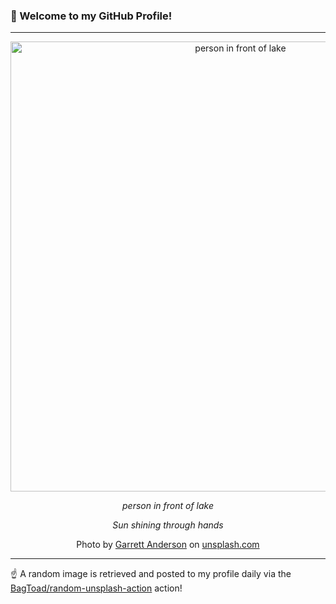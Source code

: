 ### 👋 Welcome to my GitHub Profile!

----

<div align="center">
  <img width="720" src="https://images.unsplash.com/photo-1501640333096-233ecc25c2f0?crop=entropy&cs=tinysrgb&fit=max&fm=jpg&ixid=M3w1NTI0OTR8MHwxfHJhbmRvbXx8fHx8fHx8fDE3MTUxNDg1NDN8&ixlib=rb-4.0.3&q=80&w=1080" alt="person in front of lake">
  
  <em>person in front of lake</em>
  
  <em>Sun shining through hands</em>
  
  Photo by [Garrett Anderson](null) on [unsplash.com](https://unsplash.com/)
</div>

----

☝️ A random image is retrieved and posted to my profile daily via the [BagToad/random-unsplash-action](https://github.com/BagToad/random-unsplash-action) action!
